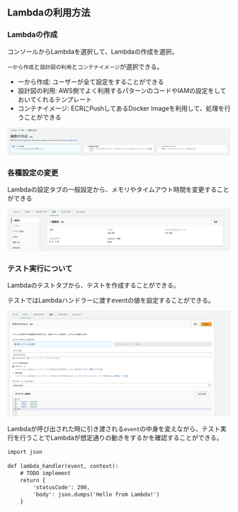 ## Lambdaの利用方法
### Lambdaの作成
コンソールからLambdaを選択して、Lambdaの作成を選択。

`一から作成`と`設計図の利用`と`コンテナイメージ`が選択できる。

- 一から作成: ユーザーが全て設定をすることができる
- 設計図の利用: AWS側でよく利用するパターンのコードやIAMの設定をしておいてくれるテンプレート
- コンテナイメージ: ECRにPushしてあるDocker Imageを利用して、処理を行うことができる

![](img/lambda_make.png)

### 各種設定の変更
Lambdaの設定タブの一般設定から、メモリやタイムアウト時間を変更することができる

![](img/lambda_memory_setting.png)

### テスト実行について
Lambdaのテストタブから、テストを作成することができる。

テストではLambdaハンドラーに渡すeventの値を設定することができる。

![](img/lambda_test.png)


Lambdaが呼び出された時に引き渡される`event`の中身を変えながら、テスト実行を行うことでLambdaが想定通りの動きをするかを確認することができる。
```
import json

def lambda_handler(event, context):
    # TODO implement
    return {
        'statusCode': 200,
        'body': json.dumps('Hello from Lambda!')
    }
```
